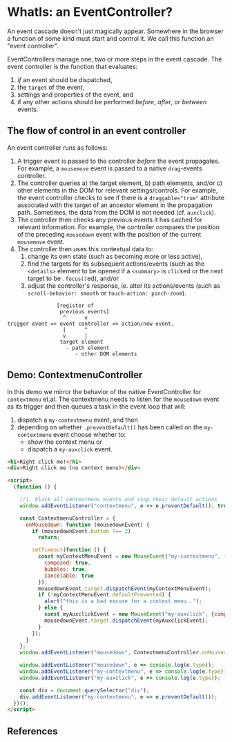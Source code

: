 # WhatIs: an EventController?

An event cascade doesn't just magically appear. Somewhere in the browser a function of some kind must start and control it. We call this function an "event controller".

EventControllers manage one, two or more steps in the event cascade. The event controller is the function that evaluates:
1. *if* an event should be dispatched,
2. the `target` of the event, 
3. settings and properties of the event, and
4. if any other actions should be performed *before*, *after*, or *between* events. 

## The flow of control in an event controller

An event controller runs as follows:

1. A trigger event is passed to the controller *before* the event propagates. For example, a `mousemove` event is passed to a native `drag`-events controller.
2. The controller queries a) the target element, b) path elements, and/or c) other elements in the DOM for relevant settings/controls. For example, the event controller checks to see if there is a `draggable="true"` attribute associated with the target of an ancestor element in the propagation path. Sometimes, the data from the DOM is not needed (cf. `auxclick`).
3. The controller then checks any previous events it has cached for relevant information. For example, the controller compares the position of the preceding `mousedown` event with the position of the current `mousemove` event. 
4. The controller then uses this contextual data to:
   1. change its own state (such as becoming more or less active),
   2. find the targets for its subsequent actions/events (such as the `<details>` element to be opened if a `<summary>` is `click`ed or the next target to be `.focus()`ed), and/or
   3. adjust the controller's response, ie. alter its actions/events (such as `scroll-behavior: smooth` or `touch-action: pinch-zoom`).

```             
                [register of
                 previous events]
                  ^      v
trigger event => event controller => action/new event.
                  |      ^
                  v      |
                 target element
                   - path element
                      - other DOM elements  
```

## Demo: ContextmenuController

In this demo we mirror the behavior of the native EventController for `contextmenu` et.al. The contextmenu needs to listen for the `mousedown` event as its trigger and then queues a task in the event loop that will:
1. dispatch a `my-contextmenu` event, and then 
2. depending on whether `.preventDefault()` has been called on the `my-contextmenu` event choose whether to:
   * show the context menu or 
   * dispatch a `my-auxclick` event.

```html
<h1>Right click me!</h1>
<div>Right click me (no context menu)</div>

<script>
  (function () {

    //1. block all contextmenu events and stop their default actions
    window.addEventListener("contextmenu", e => e.preventDefault(), true);

    const ContextmenuController = {
      onMousedown: function (mousedownEvent) {
        if (mousedownEvent.button !== 2)
          return;

        setTimeout(function () {
          const myContextMenuEvent = new MouseEvent("my-contextmenu", {
            composed: true,
            bubbles: true,
            cancelable: true
          });
          mousedownEvent.target.dispatchEvent(myContextMenuEvent);
          if (!myContextMenuEvent.defaultPrevented) {
            alert("this is a bad excuse for a context menu..");
          } else {
            const myAuxclickEvent = new MouseEvent("my-auxclick", {composed: true, bubbles: true});
            mousedownEvent.target.dispatchEvent(myAuxclickEvent);
          }
        });
      }
    };
    window.addEventListener("mousedown", ContextmenuController.onMousedown, true);

    window.addEventListener("mousedown", e => console.log(e.type));
    window.addEventListener("my-contextmenu", e => console.log(e.type));
    window.addEventListener("my-auxclick", e => console.log(e.type));

    const div = document.querySelector("div");
    div.addEventListener("my-contextmenu", e => e.preventDefault());
  })();
</script>
```

## References 